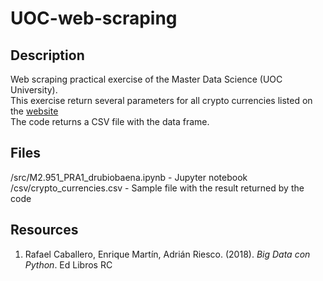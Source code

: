 # UOC-web-scraping
## Description
Web scraping practical exercise of the Master Data Science (UOC University).  
This exercise return several parameters for all crypto currencies listed on the [website](https://cryptoslate.com/coins/)  
The code returns a CSV file with the data frame.  
## Files
/src/M2.951_PRA1_drubiobaena.ipynb - Jupyter notebook  
/csv/crypto_currencies.csv - Sample file with the result returned by the code  
## Resources
1. Rafael Caballero, Enrique Martín, Adrián Riesco. (2018). *Big Data con Python*. Ed Libros RC
